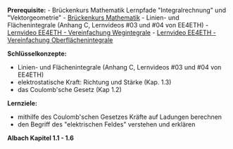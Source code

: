 **Prerequisite:** 
	- Brückenkurs Mathematik Lernpfade "Integralrechnung" und "Vektorgeometrie"
		- [Brückenkurs Mathematik](http://pontifex.ethz.ch/site1/)
	- Linien- und Flächenintegrale (Anhang C, Lernvideos #03 und #04 von EE4ETH) 
		- [Lernvideo EE4ETH - Vereinfachung Wegintegrale](https://moodle-app2.let.ethz.ch/mod/url/view.php?id=1266932)
		- [Lernvideo EE4ETH - Vereinfachung Oberflächenintegrale](https://moodle-app2.let.ethz.ch/mod/url/view.php?id=1266933)

**Schlüsselkonzepte:**

- Linien- und Flächenintegrale (Anhang C, Lernvideos #03 und #04 von EE4ETH)
- elektrostatische Kraft: Richtung und Stärke (Kap. 1.3)
- das Coulomb'sche Gesetz (Kap 1.2)

**Lernziele:**

- mithilfe des Coulomb'schen Gesetzes Kräfte auf Ladungen berechnen
- den Begriff des "elektrischen Feldes" verstehen und erklären

**Albach Kapitel 1.1 - 1.6**
